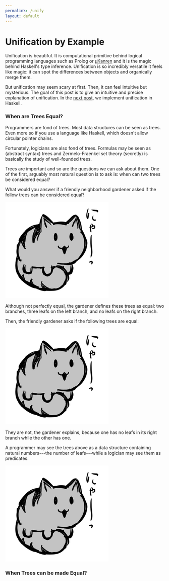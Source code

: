 ```yaml
---
permalink: /unify
layout: default
---
```


# Unification by Example

Unification is beautiful. It is computational primitive behind logical programming languages such as Prolog or [μKanren][1] and it is the magic behind Haskell's type inference. Unification is so incredibly versatile it feels like magic: it can spot the differences between objects and organically merge them.

<!--

Write about unification in early artificial intelligence.

-->

But unification may seem scary at first. Then, it can feel intuitive but mysterious. The goal of this post is to give an intuitive and precise explanation of unification. In the [next post][2], we implement unification in Haskell.

### When are Trees Equal?

Programmers are fond of trees. Most data structures can be seen as trees. Even more so if you use a language like Haskell, which doesn't allow circular pointer chains.

Fortunately, logicians are also fond of trees. Formulas may be seen as (abstract syntax) trees and Zermelo-Fraenkel set theory (secretly) is basically the study of well-founded trees.

Trees are important and so are the questions we can ask about them. One of the first, arguably most natural question is to ask is: when can two trees be considered equal?

What would you answer if a friendly neighborhood gardener asked if the follow trees can be considered equal?

![](/sorry.png)

Although not perfectly equal, the gardener defines these trees as equal: two branches, three leafs on the left branch, and no leafs on the right branch.

Then, the friendly gardener asks if the following trees are equal:

![](/sorry.png)

They are not, the gardener explains, because one has no leafs in its right branch while the other has one.

A programmer may see the trees above as a data structure containing natural numbers---the number of leafs---while a logician may see them as predicates.

![](/sorry.png)

### When Trees can be made Equal?

<!--

TODO:
- variables
- holes

-->

[1]: /logic
[2]: /fuse
